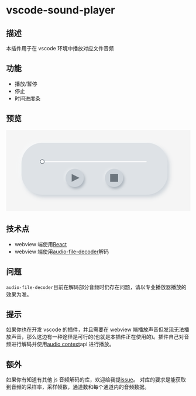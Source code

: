 # vscode-sound-player

## 描述

本插件用于在 vscode 环境中播放对应文件音频

## 功能

- 播放/暂停
- 停止
- 时间进度条

## 预览

![预览](preview.png)

## 技术点

- webview 端使用[React](https://react.docschina.org/languages)
- webview 端使用[audio-file-decoder](https://github.com/aeroheim/audio-file-decoder)解码

## 问题

`audio-file-decoder`目前在解码部分音频时仍存在问题，请以专业播放器播放的效果为准。

## 提示

如果你也在开发 vscode 的插件，并且需要在 webview 端播放声音但发现无法播放声音，那么这边有一种途径是可行的(也就是本插件正在使用的)。插件自己对音频进行解码并使用[audio context](https://developer.mozilla.org/en-US/docs/Web/API/AudioContext)api 进行播放。

## 额外

如果你有知道有其他 js 音频解码的库，欢迎给我提[issue](https://github.com/asurance/vscode-sound-player/issues)。
对库的要求是能获取到音频的采样率，采样帧数，通道数和每个通道内的音频数据。
